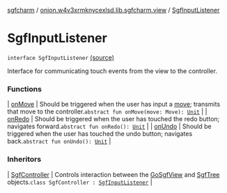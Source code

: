 [sgfcharm](../../index.md) / [onion.w4v3xrmknycexlsd.lib.sgfcharm.view](../index.md) / [SgfInputListener](./index.md)

# SgfInputListener

`interface SgfInputListener` [(source)](https://github.com/w4v3/sgfcharm/tree/master/sgfcharm/src/main/java/onion/w4v3xrmknycexlsd/lib/sgfcharm/view/SgfView.kt#L55)

Interface for communicating touch events from the view to the controller.

### Functions

| [onMove](on-move.md) | Should be triggered when the user has input a [move](on-move.md#onion.w4v3xrmknycexlsd.lib.sgfcharm.view.SgfInputListener$onMove(onion.w4v3xrmknycexlsd.lib.sgfcharm.parse.SgfType.Move)/move); transmits that move to the controller.`abstract fun onMove(move: Move): `[`Unit`](https://kotlinlang.org/api/latest/jvm/stdlib/kotlin/-unit/index.html) |
| [onRedo](on-redo.md) | Should be triggered when the user has touched the redo button; navigates forward.`abstract fun onRedo(): `[`Unit`](https://kotlinlang.org/api/latest/jvm/stdlib/kotlin/-unit/index.html) |
| [onUndo](on-undo.md) | Should be triggered when the user has touched the undo button; navigates back.`abstract fun onUndo(): `[`Unit`](https://kotlinlang.org/api/latest/jvm/stdlib/kotlin/-unit/index.html) |

### Inheritors

| [SgfController](../../onion.w4v3xrmknycexlsd.lib.sgfcharm/-sgf-controller/index.md) | Controls interaction between the [GoSgfView](../-go-sgf-view/index.md) and [SgfTree](../../onion.w4v3xrmknycexlsd.lib.sgfcharm.parse/-sgf-tree/index.md) objects.`class SgfController : `[`SgfInputListener`](./index.md) |

